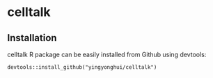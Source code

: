 # celltalk
## Installation
celltalk R package can be easily installed from Github using devtools:
```
devtools::install_github("yingyonghui/celltalk")
```

